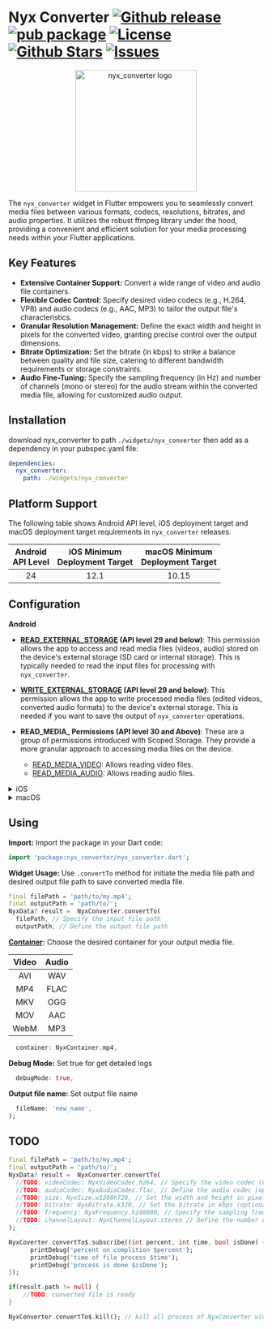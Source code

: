 # Nyx Converter [![Github release](https://img.shields.io/github/v/release/xaus-group/nyx_converter)](https://github.com/xaus-group/nyx_converter) [![pub package](https://img.shields.io/pub/v/nyx_converter.svg)](https://pub.dev/packages/nyx_converter) [![License](https://img.shields.io/github/license/xaus-group/nyx_converter)](https://www.gnu.org/licenses/lgpl-3.0.en.html) [![Github Stars](https://img.shields.io/github/stars/xaus-group/nyx_converter)](https://github.com/xaus-group/nyx_converter) [![Issues](https://img.shields.io/github/issues/xaus-group/nyx_converter)](https://github.com/xaus-group/nyx_converter/issues)

<p align="center"><img src="https://raw.githubusercontent.com/xaus-group/nyx_converter/master/screenshots/logo.png" alt="nyx_converter logo" width="240" ></p>

The `nyx_converter` widget in Flutter empowers you to seamlessly convert media files between various formats, codecs, resolutions, bitrates, and audio properties. It utilizes the robust ffmpeg library under the hood, providing a convenient and efficient solution for your media processing needs within your Flutter applications.

## Key Features

- **Extensive Container Support:** Convert a wide range of video and audio file containers.
- **Flexible Codec Control:** Specify desired video codecs (e.g., H.264, VP8) and audio codecs (e.g., AAC, MP3) to tailor the output file's characteristics.
- **Granular Resolution Management:** Define the exact width and height in pixels for the converted video, granting precise control over the output dimensions.
- **Bitrate Optimization:** Set the bitrate (in kbps) to strike a balance between quality and file size, catering to different bandwidth requirements or storage constraints.
- **Audio Fine-Tuning:** Specify the sampling frequency (in Hz) and number of channels (mono or stereo) for the audio stream within the converted media file, allowing for customized audio output.

## Installation
download nyx_converter to path `./widgets/nyx_converter` then add as a dependency in your pubspec.yaml file:
```yaml
dependencies:
  nyx_converter:
    path: ./widgets/nyx_converter
```

## Platform Support

The following table shows Android API level, iOS deployment target and macOS deployment target requirements in `nyx_converter` releases.

<table>
<thead>
<tr>
<th align="center">Android<br>API Level</th>
<th align="center">iOS Minimum<br>Deployment Target</th>
<th align="center">macOS Minimum<br>Deployment Target</th>
</tr>
</thead>
<tbody>
<tr>
<td align="center">24</td>
<td align="center">12.1</td>
<td align="center">10.15</td>
</tr>
</tbody>
</table>

## Configuration
**Android**
- **[READ_EXTERNAL_STORAGE](https://developer.android.com/reference/android/Manifest.permission#READ_EXTERNAL_STORAGE) (API level 29 and below)**: This permission allows the app to access and read media files (videos, audio) stored on the device's external storage (SD card or internal storage). This is typically needed to read the input files for processing with `nyx_converter`.

- **[WRITE_EXTERNAL_STORAGE](https://developer.android.com/reference/android/Manifest.permission#WRITE_EXTERNAL_STORAGE) (API level 29 and below)**: This permission allows the app to write processed media files (edited videos, converted audio formats) to the device's external storage. This is needed if you want to save the output of `nyx_converter` operations.

- **READ_MEDIA_ Permissions (API level 30 and Above)**: These are a group of permissions introduced with Scoped Storage. They provide a more granular approach to accessing media files on the device.
  - [READ_MEDIA_VIDEO](https://developer.android.com/reference/android/Manifest.permission#READ_MEDIA_VIDEO): Allows reading video files.
  - [READ_MEDIA_AUDIO](https://developer.android.com/reference/android/Manifest.permission#READ_MEDIA_AUDIO): Allows reading audio files.

</details>
<details>
<summary>iOS</summary>
TODO
</details>

<details>
<summary>macOS</summary>
TODO
</details>

## Using
**Import:** Import the package in your Dart code:

```dart
import 'package:nyx_converter/nyx_converter.dart';
```

**Widget Usage:** Use `.convertTo` method for initiate the media file path and desired output file path to save converted media file.
```dart
final filePath = 'path/to/my.mp4';
final outputPath = 'path/to/';
NyxData? result =  NyxConverter.convertTo(
  filePath, // Specify the input file path
  outputPath, // Define the output file path
```
**[Container](https://xaus-group.github.io/nyx_converter/nyx_converter/NyxContainer.html):** Choose the desired container for your output media file.

<table>
<thead>
<tr>
<th align="center">Video</th>
<th align="center">Audio</th>
</tr>
</thead>
<tbody>
<tr>
<td align="center">AVI</td>
<td align="center">WAV</td>
</tr>
<tr>
<td align="center">MP4</td>
<td align="center">FLAC</td>
</tr>
<tr>
<td align="center">MKV</td>
<td align="center">OGG</td>
</tr>
<tr>
<td align="center">MOV</td>
<td align="center">AAC</td>
</tr>
<tr>
<td align="center">WebM</td>
<td align="center">MP3</td>
</tr>
</tbody>
</table>

```dart
  container: NyxContainer.mp4,
```
**Debug Mode:** Set true for get detailed logs
```dart
  debugMode: true,
```
**Output file name:** Set output file name
```dart
  fileName: 'new_name',
);
```

## TODO

```dart
final filePath = 'path/to/my.mp4';
final outputPath = 'path/to/';
NyxData? result =  NyxConverter.convertTo(
  //TODO: videoCodec: NyxVideoCodec.h264, // Specify the video codec (optional)
  //TODO: audioCodec: NyxAudioCodec.flac, // Define the audio codec (optional)
  //TODO: size: NyxSize.w1280h720, // Set the width and height in pixels (optional)
  //TODO: bitrate: NyxBitrate.k320, // Set the bitrate in kbps (optional)
  //TODO: frequency: NyxFrequency.hz48000, // Specify the sampling frequency in Hz (optional)
  //TODO: channelLayout: NyxChannelLayout.stereo // Define the number of channels (optional)
);

NyxCoverter.convertTo$.subscribe((int percent, int time, bool isDone) {
      printDebug('percent on complition $percent');
      printDebug('time of file process $time');
      printDebug('process is done $isDone');
});

if(result.path != null) {
    //TODO: converted file is ready
}

NyxConverter.convertTo$.kill(); // kill all process of NyxConverter widget
```